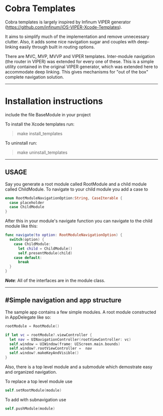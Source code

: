 # Cobra Templates
Cobra templates is largely inspired by Infinum VIPER generator (https://github.com/infinum/iOS-VIPER-Xcode-Templates).  

It aims to simplify much of the implementation and remove unnecessary clutter.  Also, it adds some nice navigation sugar and couples with deep-linking easily through built in routing options.  

There are MVC, MVP, MVVP and VIPER templates.  Inter-module navigation (the router in VIPER) was extended for every one of these.  This is a simple utility contained in the original VIPER generator, which was extended here to accommodate deep linking.  This gives mechanisms
for "out of the box" complete navigation solution.

---
# Installation instructions
include the file BaseModule in your project

To install the Xcode templates run:
> make install_templates

To uninstall run:
> make uninstall_templates

---
## USAGE
Say you generate a root module called RootModule and a child module called ChildModule.
To navigate to your child module you add a case to

```Swift
enum RootModuleNavigationOption:String, CaseIterable {
  case placeholder
  case ChildModule
}
```

After this in your module's navigate function you can navigate to the child module like this:

```swift
func navigate(to option: RootModuleNavigationOption) {
  switch(option) {
    case ChildModule:
      let child = ChildModule()
      self.presentModule(child)
    case default:
      break
  }
}
```

***Note***: All of the interfaces are in the module class.

---
#Simple navigation and app structure
---
The sample app contains a few simple modules.  A root module constructed in AppDelegate like so:
```swift
rootModule = RootModule()

if let vc = rootModule?.viewController {
  let nav = UINavigationController(rootViewController: vc)
  self.window = UIWindow(frame: UIScreen.main.bounds)
  self.window?.rootViewController =  nav
  self.window?.makeKeyAndVisible()
}
```

Also, there is a top level module and a submodule which demostrate easy and organized navigation.

To replace a top level module use
```swift
self.setRootModule(module)
```

To add with subnavigation use
```swift
self.pushModule(module)
```
